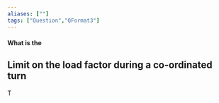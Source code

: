 ```yaml
---
aliases: [""]
tags: ["Question","QFormat3"]
---
```


#### What is the
## Limit on the load factor during a co-ordinated turn
T